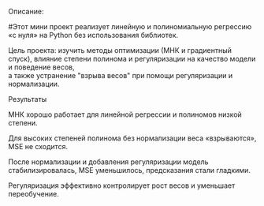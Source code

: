 Описание:

#Этот мини проект реализует линейную и полиномиальную регрессию «с нуля» на Python без использования библиотек.

Цель проекта: изучить методы оптимизации (МНК и градиентный спуск), влияние степени полинома и регуляризации на качество модели и поведение весов,\
а также устранение "взрыва весов" при помощи регуляризации и нормализации.

Результаты

МНК хорошо работает для линейной регрессии и полиномов низкой степени.

Для высоких степеней полинома без нормализации веса «взрываются», MSE не сходится.

После нормализации и добавления регуляризации модель стабилизировалась, MSE уменьшилось, предсказания стали гладкими.

Регуляризация эффективно контролирует рост весов и уменьшает переобучение.
